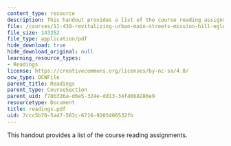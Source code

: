 ```yaml
---
content_type: resource
description: This handout provides a list of the course reading assignments.
file: /courses/11-439-revitalizing-urban-main-streets-mission-hill-egleston-square-boston-spring-2003/7ccc5b705a47563c67169203406532fb_readings.pdf
file_size: 143352
file_type: application/pdf
hide_download: true
hide_download_original: null
learning_resource_types:
- Readings
license: https://creativecommons.org/licenses/by-nc-sa/4.0/
ocw_type: OCWFile
parent_title: Readings
parent_type: CourseSection
parent_uid: f78b326a-d6e5-324e-dd13-34f4668286e9
resourcetype: Document
title: readings.pdf
uid: 7ccc5b70-5a47-563c-6716-9203406532fb
---
```

This handout provides a list of the course reading assignments.